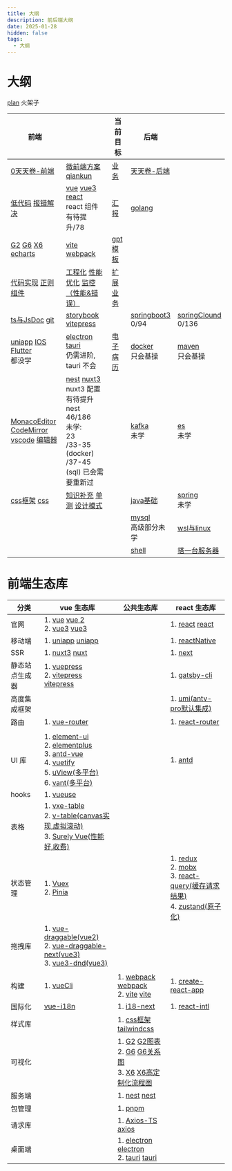 ```yaml
---
title: 大纲
description: 前后端大纲
date: 2025-01-28
hidden: false
tags:
  - 大纲
---
```


# 大纲

[plan](../大纲/plan)
火架子

| 前端                                                                                                                                   |                                                                                                                                 | 当前目标                 | 后端                                        |                                              |
| ------------------------------------------------------------------------------------------------------------------------------------ | ------------------------------------------------------------------------------------------------------------------------------- | -------------------- | ----------------------------------------- | -------------------------------------------- |
| [0天天卷-前端](../前端/0天天卷-前端)                                                                                                             | [微前端方案](../前端/微前端方案) [qiankun](../前端/qiankun)                                                                                   | [业务](../业务/业务)       | [天天卷-后端](../后端/天天卷-后端)                    |                                              |
| [低代码](../前端/低代码) [报错解决](../前端/报错解决)                                                                                                  | [vue](../前端/vue) [vue3](../前端/前端不常用/vue3) [react](../前端/react) <br>react 组件有待提升/78                                              | [汇报](../其他/汇报)       | [golang](../后端/golang)                    |                                              |
| [G2](../前端/antv/G2)   [G6](../前端/antv/G6) [X6](../前端/antv/X6) [echarts](../前端/前端不常用/echarts)                                         | [vite](../前端/前端不常用/vite) [webpack](../前端/前端不常用/webpack)                                                                         | [gpt模板](../其他/gpt模板) |                                           |                                              |
| [代码实现](../前端/代码实现) [正则](../前端/前端不常用/正则) [组件](../前端/前端组件/组件)                                                                          | [工程化](../前端/工程化) [性能优化](../前端/前端不常用/性能优化) [监控（性能&错误）](../前端/监控（性能&错误）)                                                          | [扩展业务](../其他/扩展业务)   |                                           |                                              |
| [ts与JsDoc](../前端/ts与JsDoc) [git](../前端/git)<br>                                                                                      | [storybook](../前端/前端不常用/storybook) [vitepress](../前端/vitepress)                                                                 |                      | [springboot3](../后端/springboot3) <br>0/94 | [springClound](../后端/springClound) <br>0/136 |
| [uniapp](../前端/前端不常用/uniapp) [IOS](../前端/前端不常用/IOS) [Flutter](../前端/Flutter)<br>都没学                                                  | [electron](../前端/electron) [tauri](../前端/tauri)<br>仍需进阶, tauri 不会                                                               | [电子病历](../其他/电子病历)   | [docker](../后端/docker)<br>只会基操            | [maven](../后端/maven) <br>只会基操                |
| [MonacoEditor](../前端/前端不常用/MonacoEditor) [CodeMirror](../前端/前端不常用/CodeMirror)<br>[vscode](../前端/前端不常用/vscode) [编辑器](../前端/前端不常用/编辑器) | [nest](../前端/nest) [nuxt3](../前端/nuxt3) <br>nuxt3 配置有待提升<br>nest 46/186<br>未学:<br>23<br>/33-35 (docker)<br>/37-45 (sql) 已会需要重新过 |                      | [kafka](../后端/kafka) <br/>未学              | [es](../后端/es) <br>未学                        |
| [css框架](../前端/css框架) [css](../前端/css)                                                                                                | [知识补充](../前端/前端不常用/知识补充) [单测](../前端/前端不常用/单测) [设计模式](../前端/前端不常用/设计模式)                                                          |                      | [java基础](../后端/java基础)                    | [spring](../后端/spring)<br>未学                 |
|                                                                                                                                      |                                                                                                                                 |                      | [mysql](../后端/mysql)<br>高级部分未学            | [wsl与linux](../后端/wsl与linux)                 |
|                                                                                                                                      |                                                                                                                                 |                      | [shell](../后端/shell)                      | [搭一台服务器](../其他/搭一台服务器)                       |
# 前端生态库

| 分类           | vue 生态库                                                                                                                                                                                                                                                                                                                                                            | 公共生态库                                                                                                                                                                                                                | react 生态库                                                                                                                                                                                                                                                                  |
| -------------- |--------------------------------------------------------------------------------------------------------------------------------------------------------------------------------------------------------------------------------------------------------------------------------------------------------------------------------------------------------------------|----------------------------------------------------------------------------------------------------------------------------------------------------------------------------------------------------------------------| ----------------------------------------------------------------------------------------------------------------------------------------------------------------------------------------------------------------------------------------------------------------------------- |
| 官网           | 1. [vue](../前端/vue) [vue 2](https://v2.cn.vuejs.org/) <br/>2. [vue3](../前端/前端不常用/vue3) [vue3](https://cn.vuejs.org/)                                                                                                                                                                                                                                               |                                                                                                                                                                                                                      | 1. [react](../前端/react) [react](https://react.docschina.org/)                                                                                                                                                                                                                            |
| 移动端         | 1. [uniapp](../前端/前端不常用/uniapp) [uniapp](https://zh.uniapp.dcloud.io/)                                                                                                                                                                                                                                                                                             |                                                                                                                                                                                                                      | 1. [reactNative](https://reactnative.cn/)                                                                                                                                                                                                                                     |
| SSR            | 1. [nuxt3](../前端/nuxt3) [nuxt](https://www.nuxtjs.cn/)                                                                                                                                                                                                                                                                                                             |                                                                                                                                                                                                                      | 1. [next](https://www.nextjs.cn/)                                                                                                                                                                                                                                             |
| 静态站点生成器 | 1.  [vuepress](https://vuepress.vuejs.org/zh/) <br/>2. [vitepress](../前端/vitepress) [vitepress](https://vitepress.dev/zh/)                                                                                                                                                                                                                                           |                                                                                                                                                                                                                      | 1. [gatsby-cli](https://www.gatsbyjs.cn/docs/)                                                                                                                                                                                                                                |
| 高度集成框架   |                                                                                                                                                                                                                                                                                                                                                                    |                                                                                                                                                                                                                      | 1. [umi(antv-pro默认集成)](https://umijs.org/docs/guides/getting-started)                                                                                                                                                                                                     |
| 路由           | 1. [vue-router](https://router.vuejs.org/zh/)                                                                                                                                                                                                                                                                                                                      |                                                                                                                                                                                                                      | 1. [react-router](http://www.reactrouter.cn/)                                                                                                                                                                                                                                 |
|                |                                                                                                                                                                                                                                                                                                                                                                    |                                                                                                                                                                                                                      |                                                                                                                                                                                                                                                                               |
| UI 库          | 1. [element-ui](https://element.eleme.cn/#/zh-CN/component/installation) <br/>2. [elementplus](https://element-plus.org/zh-CN/) <br/>3. [antd-vue](https://www.antdv.com/docs/vue/introduce-cn/) <br/>4. [vuetify](https://vuetifyjs.com/zh-Hans/) <br/>5. [uView(多平台)](https://www.uviewui.com/) <br/>6. [vant(多平台)](https://vant-ui.github.io/vant-weapp/#/home) |                                                                                                                                                                                                                      | 1. [antd](https://ant-design.antgroup.com/components/overview-cn)                                                                                                                                                                                                             |
| hooks          | 1. [vueuse](http://www.vueusejs.com)                                                                                                                                                                                                                                                                                                                               |                                                                                                                                                                                                                      |                                                                                                                                                                                                                                                                               |
| 表格           | 1. [vxe-table](https://vxetable.cn/v3) <br/>2. [v-table(canvas实现,虚拟滚动)](https://visactor.io/vtable) <br/>3. [Surely Vue(性能好,收费)](https://www.surely.cool/)                                                                                                                                                                                                         |                                                                                                                                                                                                                      |                                                                                                                                                                                                                                                                               |
| 状态管理       | 1. [Vuex](https://vuex.vuejs.org/zh/guide/) <br/>2. [Pinia](https://pinia.vuejs.org/zh/)                                                                                                                                                                                                                                                                           |                                                                                                                                                                                                                      | 1. [redux](https://www.redux.org.cn/) <br/>2. [mobx](https://cn.mobx.js.org/) <br/>3. [react-query(缓存请求结果)](https://cangsdarm.github.io/react-query-web-i18n/react/) <br/>4. [zustand(原子化)](https://awesomedevin.github.io/zustand-vue/docs/introduce/start/zustand) |
| 拖拽库         | 1. [vue-draggable(vue2)](https://github.com/SortableJS/Vue.Draggable?tab=readme-ov-file) <br/>2. [vue-draggable-next(vue3)](https://github.com/SortableJS/vue.draggable.next)<br/>3. [vue3-dnd(vue3)](https://www.vue3-dnd.com/)                                                                                                                                   |                                                                                                                                                                                                                      |                                                                                                                                                                                                                                                                               |
|                |                                                                                                                                                                                                                                                                                                                                                                    |                                                                                                                                                                                                                      |                                                                                                                                                                                                                                                                               |
| 构建           | 1. [vueCli](https://cli.vuejs.org/zh/config/)                                                                                                                                                                                                                                                                                                                      | 1. [webpack](../前端/前端不常用/webpack)  [webpack](https://www.webpackjs.com/concepts/) <br/>2. [vite](../前端/前端不常用/vite) [vite](https://cn.vitejs.dev/)                                                                    | 1. [create-react-app](https://create-react-app.bootcss.com/)                                                                                                                                                                                                                  |
| 国际化         | [vue-i18n](https://kazupon.github.io/vue-i18n/zh/started.html#javascript)                                                                                                                                                                                                                                                                                          | 1. [i18-next](https://www.i18next.com/)                                                                                                                                                                              | 1. [react-intl](https://formatjs.io/docs/getting-started/installation)                                                                                                                                                                                                        |
| 样式库         |                                                                                                                                                                                                                                                                                                                                                                    | 1. [css框架](../前端/css框架) [tailwindcss](https://www.tailwindcss.cn/)                                                                                                                                                   |                                                                                                                                                                                                                                                                               |
| 可视化         |                                                                                                                                                                                                                                                                                                                                                                    | 1. [G2](../前端/antv/G2) [G2图表](https://g2.antv.antgroup.com/examples) <br/>2. [G6](../前端/antv/G6) [G6关系图](https://g6.antv.antgroup.com/examples) <br/>3. [X6](../前端/antv/X6) [X6高定制化流程图](https://x6.antv.antgroup.com/examples) |                                                                                                                                                                                                                                                                               |
| 服务端         |                                                                                                                                                                                                                                                                                                                                                                    | 1. [nest](../前端/nest) [nest](https://nestjs.inode.club/)                                                                                                                                                             |                                                                                                                                                                                                                                                                               |
| 包管理         |                                                                                                                                                                                                                                                                                                                                                                    | 1. [pnpm](https://pnpm.io/zh)                                                                                                                                                                                        |                                                                                                                                                                                                                                                                               |
| 请求库         |                                                                                                                                                                                                                                                                                                                                                                    | 1. [Axios-TS](../前端/前端不常用/Axios-TS) [axios](https://www.axios-http.cn/)                                                                                                                                              |                                                                                                                                                                                                                                                                               |
| 桌面端         |                                                                                                                                                                                                                                                                                                                                                                    | 1. [electron](../前端/electron) [electron](https://www.electronjs.org/zh) <br/>2. [tauri](../前端/tauri) [tauri](https://v2.tauri.app/zh-cn/)                                                                            |                                                                                                                                                                                                                                                                               |

